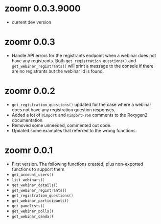 # zoomr 0.0.3.9000

* current dev version


# zoomr 0.0.3

* Handle API errors for the registrants endpoint when a webinar does not have any registrants. Both `get_registration_questions()` and `get_webinar_registrants()` will print a message to the console if there are no registrants but the webinar Id is found.


# zoomr 0.0.2

* `get_registration_questions()` updated for the case where a webinar does not have any registration question responses.
* Added a lot of `@import` and `@importFrom` comments to the Roxygen2 documentation.
* Removed some unneeded, commented out code.
* Updated some examples that referred to the wrong functions.


# zoomr 0.0.1

* First version. The following functions created, plus non-exported functions to support them.
* `get_account_users()`
* `list_webinars()`
* `get_webinar_details()`
* `get_webinar_registrants()`
* `get_registration_questions()`
* `get_webinar_participants()`
* `get_panelists()`
* `get_webinar_polls()`
* `get_webinar_qanda()`
